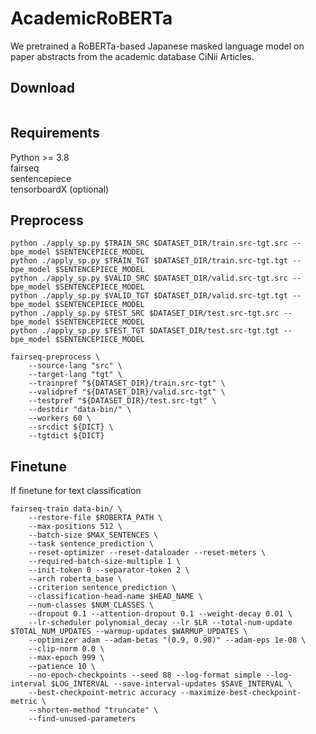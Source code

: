 # AcademicRoBERTa

We pretrained a RoBERTa-based Japanese masked language model on paper abstracts from the academic database CiNii Articles.

## Download
```

```
## Requirements
Python >= 3.8 <br>
fairseq <br>
sentencepiece <br>
tensorboardX (optional) <br>

## Preprocess
```
python ./apply_sp.py $TRAIN_SRC $DATASET_DIR/train.src-tgt.src --bpe_model $SENTENCEPIECE_MODEL
python ./apply_sp.py $TRAIN_TGT $DATASET_DIR/train.src-tgt.tgt --bpe_model $SENTENCEPIECE_MODEL
python ./apply_sp.py $VALID_SRC $DATASET_DIR/valid.src-tgt.src --bpe_model $SENTENCEPIECE_MODEL
python ./apply_sp.py $VALID_TGT $DATASET_DIR/valid.src-tgt.tgt --bpe_model $SENTENCEPIECE_MODEL
python ./apply_sp.py $TEST_SRC $DATASET_DIR/test.src-tgt.src --bpe_model $SENTENCEPIECE_MODEL
python ./apply_sp.py $TEST_TGT $DATASET_DIR/test.src-tgt.tgt --bpe_model $SENTENCEPIECE_MODEL
```
```
fairseq-preprocess \
    --source-lang "src" \
    --target-lang "tgt" \
    --trainpref "${DATASET_DIR}/train.src-tgt" \
    --validpref "${DATASET_DIR}/valid.src-tgt" \
    --testpref "${DATASET_DIR}/test.src-tgt" \
    --destdir "data-bin/" \
    --workers 60 \
    --srcdict ${DICT} \
    --tgtdict ${DICT}
```
## Finetune
If finetune for text classification
```
fairseq-train data-bin/ \
    --restore-file $ROBERTA_PATH \
    --max-positions 512 \
    --batch-size $MAX_SENTENCES \
    --task sentence_prediction \
    --reset-optimizer --reset-dataloader --reset-meters \
    --required-batch-size-multiple 1 \
    --init-token 0 --separator-token 2 \
    --arch roberta_base \
    --criterion sentence_prediction \
    --classification-head-name $HEAD_NAME \
    --num-classes $NUM_CLASSES \
    --dropout 0.1 --attention-dropout 0.1 --weight-decay 0.01 \
    --lr-scheduler polynomial_decay --lr $LR --total-num-update $TOTAL_NUM_UPDATES --warmup-updates $WARMUP_UPDATES \
    --optimizer adam --adam-betas "(0.9, 0.98)" --adam-eps 1e-08 \
    --clip-norm 0.0 \
    --max-epoch 999 \
    --patience 10 \
    --no-epoch-checkpoints --seed 88 --log-format simple --log-interval $LOG_INTERVAL --save-interval-updates $SAVE_INTERVAL \
    --best-checkpoint-metric accuracy --maximize-best-checkpoint-metric \
    --shorten-method "truncate" \
    --find-unused-parameters
```
